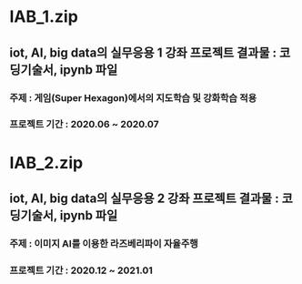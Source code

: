 # IAB_1.zip

## iot, AI, big data의 실무응용 1 강좌 프로젝트 결과물 : 코딩기술서, ipynb 파일

### 주제 : 게임(Super Hexagon)에서의 지도학습 및 강화학습 적용
### 프로젝트 기간 : 2020.06 ~ 2020.07

# IAB_2.zip

## iot, AI, big data의 실무응용 2 강좌 프로젝트 결과물 : 코딩기술서, ipynb 파일

### 주제 : 이미지 AI를 이용한 라즈베리파이 자율주행
### 프로젝트 기간 : 2020.12 ~ 2021.01
